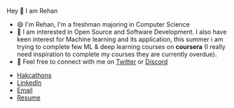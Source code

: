 Hey 👋 I am Rehan

- 😄 I'm Rehan, I'm a freshman majoring in Computer Science
- 🤩 I am interested in Open Source and Software Development. I also have keen interest for Machine learning and its application, this summer i am trying to complete few ML & deep learning courses on **coursera** (I really need inspiration to complete my courses they are currently overdue).
- 🤝 Feel free to connect with me on [Twitter]() or [Discord]() 

 * [Hakcathons](https://devpost.com/Abusayid693) 
 * [LinkedIn](https://www.linkedin.com/in/rehan-choudhury-66842a164/)
 * [Email](mailto:abusayid693@gmail.com?subject=[GitHub])
 * [Resume]()





